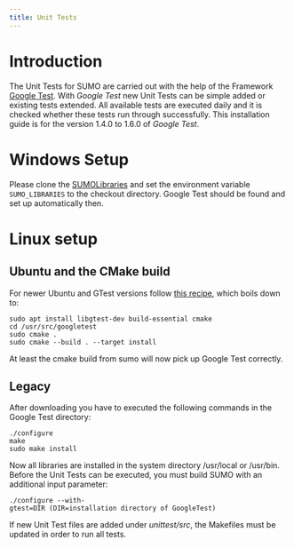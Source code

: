 ```yaml
---
title: Unit Tests
---
```


# Introduction

The Unit Tests for SUMO are carried out with the help of the Framework
[Google Test](https://github.com/google/googletest). With *Google Test*
new Unit Tests can be simple added or existing tests extended. All
available tests are executed daily and it is checked whether these tests
run through successfully. This installation guide is for the version
1.4.0 to 1.6.0 of *Google Test*.

# Windows Setup

Please clone the
[SUMOLibraries](https://github.com/DLR-TS/SUMOLibraries) and set the
environment variable `SUMO_LIBRARIES` to the checkout directory. Google
Test should be found and set up automatically then.

# Linux setup

## Ubuntu and the CMake build

For newer Ubuntu and GTest versions follow [this
recipe](https://stackoverflow.com/questions/24295876/cmake-cannot-find-googletest-required-library-in-ubuntu),
which boils down to:

```
sudo apt install libgtest-dev build-essential cmake
cd /usr/src/googletest
sudo cmake .
sudo cmake --build . --target install
```

At least the cmake build from sumo will now pick up Google Test
correctly.

## Legacy

After downloading you have to executed the following commands in the
Google Test directory:

```
./configure
make
sudo make install
```

Now all libraries are installed in the system directory /usr/local or
/usr/bin. Before the Unit Tests can be executed, you must build SUMO
with an additional input parameter:

```
./configure --with-gtest=DIR (DIR=installation directory of GoogleTest)
```

If new Unit Test files are added under *unittest/src*, the Makefiles
must be updated in order to run all tests.
